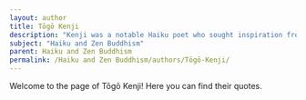 ```yaml
---
layout: author
title: Tōgō Kenji
description: "Kenji was a notable Haiku poet who sought inspiration from Zen teachings. His works often reflect the simplicity and profound connection between humanity and the natural world."
subject: "Haiku and Zen Buddhism"
parent: Haiku and Zen Buddhism
permalink: /Haiku and Zen Buddhism/authors/Tōgō-Kenji/
---
```


Welcome to the page of Tōgō Kenji! Here you can find their quotes.

